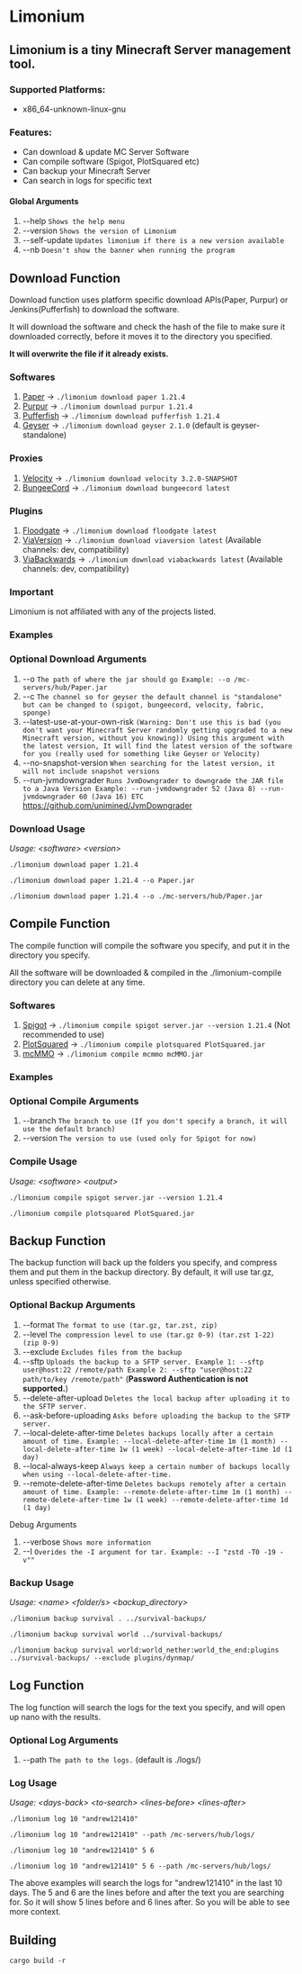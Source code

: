 # Limonium

## Limonium is a tiny Minecraft Server management tool.

### Supported Platforms:
- x86_64-unknown-linux-gnu

### Features:
- Can download & update MC Server Software
- Can compile software (Spigot, PlotSquared etc)
- Can backup your Minecraft Server
- Can search in logs for specific text

#### Global Arguments
1. --help `Shows the help menu`
2. --version `Shows the version of Limonium`
3. --self-update `Updates limonium if there is a new version available`
4. --nb `Doesn't show the banner when running the program`

## Download Function
Download function uses platform specific download APIs(Paper, Purpur) or Jenkins(Pufferfish) to download the software.

It will download the software and check the hash of the file to make sure it downloaded correctly, before it moves it to the directory you specified.

**It will overwrite the file if it already exists.**

### Softwares

1. [Paper](https://github.com/PaperMC/Paper) -> `./limonium download paper 1.21.4`
2. [Purpur](https://github.com/PurpurMC/Purpur) -> `./limonium download purpur 1.21.4`
3. [Pufferfish](https://github.com/pufferfish-gg/Pufferfish) -> `./limonium download pufferfish 1.21.4`
4. [Geyser](https://github.com/GeyserMc/Geyser) -> `./limonium download geyser 2.1.0` (default is geyser-standalone)

### Proxies

1. [Velocity](https://github.com/PaperMC/Velocity) -> `./limonium download velocity 3.2.0-SNAPSHOT`
2. [BungeeCord](https://github.com/SpigotMC/BungeeCord) -> `./limonium download bungeecord latest`

### Plugins
1. [Floodgate](https://github.com/GeyserMC/Floodgate) -> `./limonium download floodgate latest`
2. [ViaVersion](https://github.com/ViaVersion/ViaVersion) -> `./limonium download viaversion latest` (Available channels: dev, compatibility)
3. [ViaBackwards](https://github.com/ViaVersion/ViaBackwards) -> `./limonium download viabackwards latest` (Available channels: dev, compatibility)

### Important

Limonium is not affiliated with any of the projects listed.

### Examples

### Optional Download Arguments
1. --o `The path of where the jar should go Example: --o /mc-servers/hub/Paper.jar`
2. --c `The channel so for geyser the default channel is "standalone" but can be changed to (spigot, bungeecord, velocity, fabric, sponge)`
3. --latest-use-at-your-own-risk `(Warning: Don't use this is bad (you don't want your Minecraft Server randomly getting upgraded to a new Minecraft version, without you knowing)) Using this argument with the latest version, It will find the latest version of the software for you (really used for something like Geyser or Velocity)`
4. --no-snapshot-version `When searching for the latest version, it will not include snapshot versions`
5. --run-jvmdowngrader `Runs JvmDowngrader to downgrade the JAR file to a Java Version Example: --run-jvmdowngrader 52 (Java 8) --run-jvmdowngrader 60 (Java 16) ETC` https://github.com/unimined/JvmDowngrader
### Download Usage

*Usage: &lt;software&gt; &lt;version&gt;*

```
./limonium download paper 1.21.4
```

```
./limonium download paper 1.21.4 --o Paper.jar
```

```
./limonium download paper 1.21.4 --o ./mc-servers/hub/Paper.jar
```

## Compile Function

The compile function will compile the software you specify, and put it in the directory you specify.

All the software will be downloaded & compiled in the ./limonium-compile directory you can delete at any time.

### Softwares

1. [Spigot](https://hub.spigotmc.org/stash/projects/SPIGOT/repos/spigot/browse) -> `./limonium compile spigot server.jar --version 1.21.4` (Not recommended to use)
2. [PlotSquared](https://github.com/IntellectualSites/PlotSquared) -> `./limonium compile plotsquared PlotSquared.jar`
3. [mcMMO](https://github.com/mcMMO-Dev/mcMMO) -> `./limonium compile mcmmo mcMMO.jar`

### Examples

### Optional Compile Arguments
1. --branch `The branch to use (If you don't specify a branch, it will use the default branch)`
2. --version `The version to use (used only for Spigot for now)`

### Compile Usage

*Usage: &lt;software&gt; &lt;output&gt;*

```
./limonium compile spigot server.jar --version 1.21.4
```

``` 
./limonium compile plotsquared PlotSquared.jar
```

## Backup Function

The backup function will back up the folders you specify, and compress them and put them in the backup directory.
By default, it will use tar.gz, unless specified otherwise.

### Optional Backup Arguments
1. --format `The format to use (tar.gz, tar.zst, zip)`
2. --level `The compression level to use (tar.gz 0-9) (tar.zst 1-22) (zip 0-9)`
3. --exclude `Excludes files from the backup`
4. --sftp `Uploads the backup to a SFTP server. Example 1: --sftp user@host:22 /remote/path Example 2: --sftp "user@host:22 path/to/key /remote/path"` (**Password Authentication is not supported.**)
5. --delete-after-upload `Deletes the local backup after uploading it to the SFTP server.`
6. --ask-before-uploading `Asks before uploading the backup to the SFTP server.`
7. --local-delete-after-time `Deletes backups locally after a certain amount of time. Example: --local-delete-after-time 1m (1 month) --local-delete-after-time 1w (1 week) --local-delete-after-time 1d (1 day)`
8. --local-always-keep `Always keep a certain number of backups locally when using --local-delete-after-time.`
9. --remote-delete-after-time `Deletes backups remotely after a certain amount of time. Example: --remote-delete-after-time 1m (1 month) --remote-delete-after-time 1w (1 week) --remote-delete-after-time 1d (1 day)`

Debug Arguments
1. --verbose `Shows more information`
2. --I `Overides the -I argument for tar. Example: --I "zstd -T0 -19 -v""`

### Backup Usage

*Usage: &lt;name&gt; &lt;folder/s&gt; &lt;backup_directory&gt;*

```
./limonium backup survival . ../survival-backups/
```
```
./limonium backup survival world ../survival-backups/
```
```
./limonium backup survival world:world_nether:world_the_end:plugins ../survival-backups/ --exclude plugins/dynmap/
```

## Log Function

The log function will search the logs for the text you specify, and will open up nano with the results.

### Optional Log Arguments
1. --path `The path to the logs.` (default is ./logs/)

### Log Usage

*Usage: &lt;days-back&gt; &lt;to-search&gt; &lt;lines-before&gt; &lt;lines-after&gt;*

```
./limonium log 10 "andrew121410"
```
```
./limonium log 10 "andrew121410" --path /mc-servers/hub/logs/
```
```
./limonium log 10 "andrew121410" 5 6
```
```
./limonium log 10 "andrew121410" 5 6 --path /mc-servers/hub/logs/
```

The above examples will search the logs for "andrew121410" in the last 10 days.
The 5 and 6 are the lines before and after the text you are searching for. So it will show 5 lines before and 6 lines after. So you will be able to see more context.

## Building

`cargo build -r`

